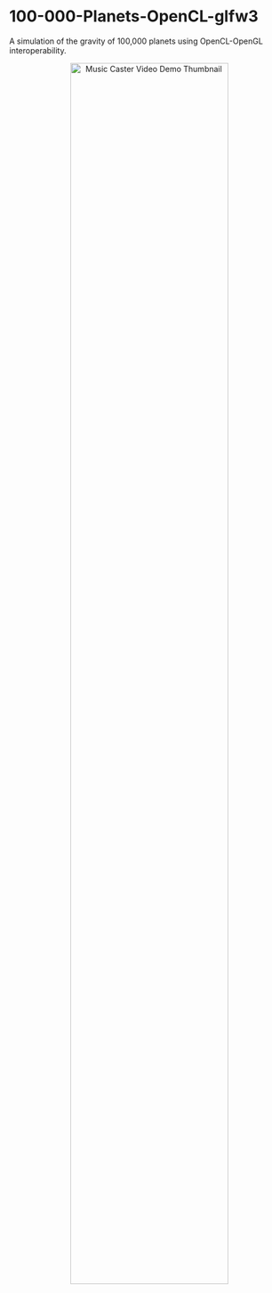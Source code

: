 # 100-000-Planets-OpenCL-glfw3
A simulation of the gravity of 100,000 planets using OpenCL-OpenGL interoperability.
<a href="https://www.youtube.com/watch?v=J0F70yi_0hQ" title="Music Caster Video Demo">
  <p align="center">
    <img width="75%" src="https://img.youtube.com/vi/J0F70yi_0hQ/maxresdefault.jpg" alt="Music Caster Video Demo Thumbnail"/>
  </p>
</a>

